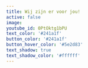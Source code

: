 ```yaml
---
title: Wij zijn er voor jou!
active: false
image:
youtube_id: 0PtOktg1bPU
text_color: '#241a1f'
button_color: '#241a1f'
button_hover_color: '#5e2d83'
text_shadow: true
text_shadow_color: '#ffffff'
---
```


